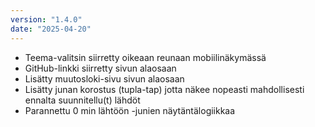 ```yaml
---
version: "1.4.0"
date: "2025-04-20"
---
```


- Teema-valitsin siirretty oikeaan reunaan mobiilinäkymässä
- GitHub-linkki siirretty sivun alaosaan
- Lisätty muutosloki-sivu sivun alaosaan
- Lisätty junan korostus (tupla-tap) jotta näkee nopeasti mahdollisesti ennalta suunnitellu(t) lähdöt
- Parannettu 0 min lähtöön -junien näytäntälogiikkaa